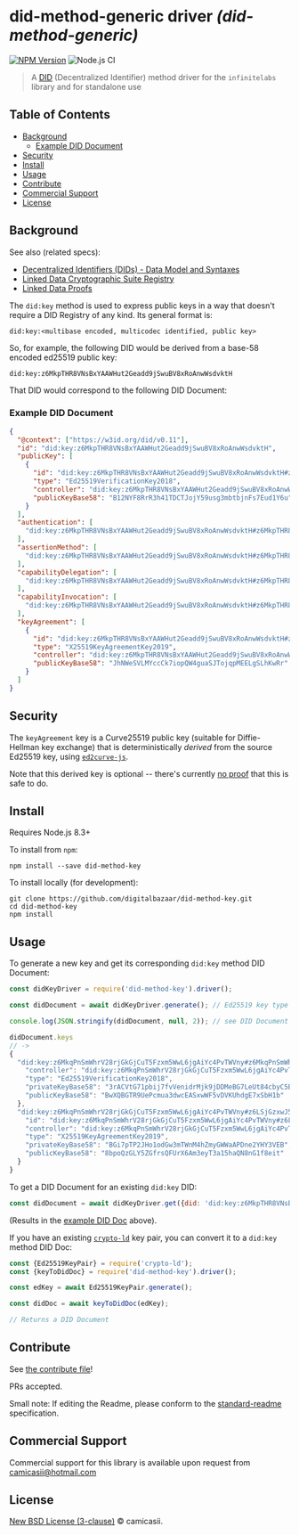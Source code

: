 # did-method-generic driver _(did-method-generic)_

[![NPM Version](https://img.shields.io/npm/v/did-method-key.svg?style=flat-square)](https://npm.im/did-method-key)
![Node.js CI](https://github.com/digitalbazaar/did-method-key-js/workflows/Node.js%20CI/badge.svg)

> A [DID](https://w3c-ccg.github.io/did-spec/) (Decentralized Identifier) method driver for the `infinitelabs` library and for standalone use

## Table of Contents

- [Background](#background)
  * [Example DID Document](#example-did-document)
- [Security](#security)
- [Install](#install)
- [Usage](#usage)
- [Contribute](#contribute)
- [Commercial Support](#commercial-support)
- [License](#license)

## Background

See also (related specs):

* [Decentralized Identifiers (DIDs) - Data Model and Syntaxes](https://w3c-ccg.github.io/did-spec/)
* [Linked Data Cryptographic Suite Registry](https://w3c-ccg.github.io/ld-cryptosuite-registry/)
* [Linked Data Proofs](https://w3c-dvcg.github.io/ld-proofs/)


The `did:key` method is used to express public keys in a way that doesn't
require a DID Registry of any kind. Its general format is:

```
did:key:<multibase encoded, multicodec identified, public key>
```

So, for example, the following DID would be derived from a base-58 encoded
ed25519 public key:

```
did:key:z6MkpTHR8VNsBxYAAWHut2Geadd9jSwuBV8xRoAnwWsdvktH
```

That DID would correspond to the following DID Document:

### Example DID Document

```json
{
  "@context": ["https://w3id.org/did/v0.11"],
  "id": "did:key:z6MkpTHR8VNsBxYAAWHut2Geadd9jSwuBV8xRoAnwWsdvktH",
  "publicKey": [
    {
      "id": "did:key:z6MkpTHR8VNsBxYAAWHut2Geadd9jSwuBV8xRoAnwWsdvktH#z6MkpTHR8VNsBxYAAWHut2Geadd9jSwuBV8xRoAnwWsdvktH",
      "type": "Ed25519VerificationKey2018",
      "controller": "did:key:z6MkpTHR8VNsBxYAAWHut2Geadd9jSwuBV8xRoAnwWsdvktH",
      "publicKeyBase58": "B12NYF8RrR3h41TDCTJojY59usg3mbtbjnFs7Eud1Y6u"
    }
  ],
  "authentication": [
    "did:key:z6MkpTHR8VNsBxYAAWHut2Geadd9jSwuBV8xRoAnwWsdvktH#z6MkpTHR8VNsBxYAAWHut2Geadd9jSwuBV8xRoAnwWsdvktH"
  ],
  "assertionMethod": [
    "did:key:z6MkpTHR8VNsBxYAAWHut2Geadd9jSwuBV8xRoAnwWsdvktH#z6MkpTHR8VNsBxYAAWHut2Geadd9jSwuBV8xRoAnwWsdvktH"
  ],
  "capabilityDelegation": [
    "did:key:z6MkpTHR8VNsBxYAAWHut2Geadd9jSwuBV8xRoAnwWsdvktH#z6MkpTHR8VNsBxYAAWHut2Geadd9jSwuBV8xRoAnwWsdvktH"
  ],
  "capabilityInvocation": [
    "did:key:z6MkpTHR8VNsBxYAAWHut2Geadd9jSwuBV8xRoAnwWsdvktH#z6MkpTHR8VNsBxYAAWHut2Geadd9jSwuBV8xRoAnwWsdvktH"
  ],
  "keyAgreement": [
    {
      "id": "did:key:z6MkpTHR8VNsBxYAAWHut2Geadd9jSwuBV8xRoAnwWsdvktH#zBzoR5sqFgi6q3iFia8JPNfENCpi7RNSTKF7XNXX96SBY4",
      "type": "X25519KeyAgreementKey2019",
      "controller": "did:key:z6MkpTHR8VNsBxYAAWHut2Geadd9jSwuBV8xRoAnwWsdvktH",
      "publicKeyBase58": "JhNWeSVLMYccCk7iopQW4guaSJTojqpMEELgSLhKwRr"
    }
  ]
}
```

## Security

The `keyAgreement` key is a Curve25519 public key (suitable for
Diffie-Hellman key exchange) that is deterministically _derived_ from the source
Ed25519 key, using  [`ed2curve-js`](https://github.com/dchest/ed2curve-js).

Note that this derived key is optional -- there's currently
[no proof](https://crypto.stackexchange.com/questions/3260/using-same-keypair-for-diffie-hellman-and-signing/3311#3311)
that this is safe to do.

## Install

Requires Node.js 8.3+

To install from `npm`:

```
npm install --save did-method-key
```

To install locally (for development):

```
git clone https://github.com/digitalbazaar/did-method-key.git
cd did-method-key
npm install
```

## Usage

To generate a new key and get its corresponding `did:key` method DID Document:

```js
const didKeyDriver = require('did-method-key').driver();

const didDocument = await didKeyDriver.generate(); // Ed25519 key type by default

console.log(JSON.stringify(didDocument, null, 2)); // see DID Document above

didDocument.keys
// ->
{
  "did:key:z6MkqPnSmWhrV28rjGkGjCuT5Fzxm5WwL6jgAiYc4PvTWVny#z6MkqPnSmWhrV28rjGkGjCuT5Fzxm5WwL6jgAiYc4PvTWVny": {
    "controller": "did:key:z6MkqPnSmWhrV28rjGkGjCuT5Fzxm5WwL6jgAiYc4PvTWVny",
    "type": "Ed25519VerificationKey2018",
    "privateKeyBase58": "3rACVtG71pbij7fvVenidrMjk9jDDMeBG7LeUt84cbyC5BCcAgyrpaDzGHAn38snSXbGKkNhaRKVMvSyt4bpAxgy",
    "publicKeyBase58": "BwXQBGTR9UePcmua3dwcEASxwWF5vDVKUhdgE7xSbH1b"
  },
  "did:key:z6MkqPnSmWhrV28rjGkGjCuT5Fzxm5WwL6jgAiYc4PvTWVny#z6LSjGzxwJ5CdYH1mFFAn8NUQkyXW7zAGcFrTP5pGifBr2Ve": {
    "id": "did:key:z6MkqPnSmWhrV28rjGkGjCuT5Fzxm5WwL6jgAiYc4PvTWVny#z6LSjGzxwJ5CdYH1mFFAn8NUQkyXW7zAGcFrTP5pGifBr2Ve",
    "controller": "did:key:z6MkqPnSmWhrV28rjGkGjCuT5Fzxm5WwL6jgAiYc4PvTWVny",
    "type": "X25519KeyAgreementKey2019",
    "privateKeyBase58": "BGi7pTP2JHo1odGw3mTWnM4hZmyGWWaAPDne2YHY3VEB",
    "publicKeyBase58": "8bpoQzGLY5ZGfrsQFUrX6Am3eyT3a15haQN8nG1f8eit"
  }
}
```

To get a DID Document for an existing `did:key` DID:

```js
const didDocument = await didKeyDriver.get({did: 'did:key:z6MkpTHR8VNsBxYAAWHut2Geadd9jSwuBV8xRoAnwWsdvktH'});
```

(Results in the [example DID Doc](#example-did-document) above).

If you have an existing [`crypto-ld`](https://github.com/digitalbazaar/crypto-ld)
key pair, you can convert it to a `did:key` method DID Doc:

```js
const {Ed25519KeyPair} = require('crypto-ld');
const {keyToDidDoc} = require('did-method-key').driver();

const edKey = await Ed25519KeyPair.generate();

const didDoc = await keyToDidDoc(edKey);

// Returns a DID Document
```

## Contribute

See [the contribute file](https://github.com/digitalbazaar/bedrock/blob/master/CONTRIBUTING.md)!

PRs accepted.

Small note: If editing the Readme, please conform to the
[standard-readme](https://github.com/RichardLitt/standard-readme) specification.

## Commercial Support

Commercial support for this library is available upon request from
camicasii@hotmail.com 

## License

[New BSD License (3-clause)](LICENSE) © camicasii.